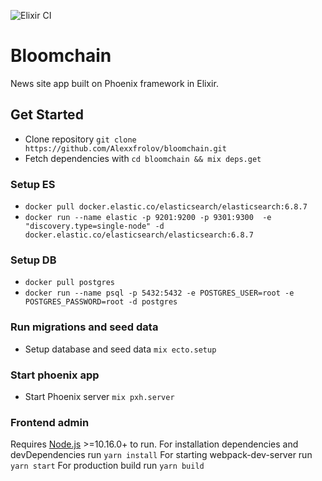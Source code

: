 ![Elixir CI](https://github.com/Alexxfrolov/bloomchain/workflows/Elixir%20CI/badge.svg)

# Bloomchain

News site app built on Phoenix framework in Elixir.

## Get Started

* Clone repository `git clone https://github.com/Alexxfrolov/bloomchain.git`
* Fetch dependencies with `cd bloomchain && mix deps.get`

### Setup ES
* `docker pull docker.elastic.co/elasticsearch/elasticsearch:6.8.7`
* `docker run --name elastic -p 9201:9200 -p 9301:9300  -e "discovery.type=single-node" -d docker.elastic.co/elasticsearch/elasticsearch:6.8.7`

### Setup DB
* `docker pull postgres`
* `docker run --name psql -p 5432:5432 -e POSTGRES_USER=root -e POSTGRES_PASSWORD=root -d postgres`

### Run migrations and seed data
* Setup database and seed data `mix ecto.setup`

### Start phoenix app
* Start Phoenix server `mix pxh.server`


### Frontend аdmin 

Requires [Node.js](https://nodejs.org/) >=10.16.0+ to run.
For installation dependencies and devDependencies run `yarn install`
For starting webpack-dev-server run `yarn start`
For production build run `yarn build`
